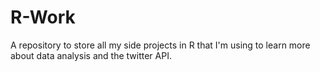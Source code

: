 # R-Work
A repository to store all my side projects in R that I'm using to learn more about data analysis and the twitter API. 
